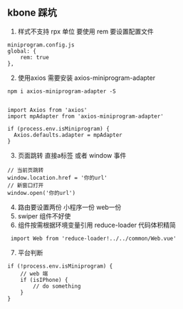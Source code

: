 ## kbone 踩坑

1. 样式不支持 rpx 单位 要使用 rem 要设置配置文件
```
miniprogram.config.js
global: {
    rem: true
},
```
2. 使用axios 需要安装 axios-miniprogram-adapter
```
npm i axios-miniprogram-adapter -S


import Axios from 'axios'
import mpAdapter from 'axios-miniprogram-adapter'

if (process.env.isMiniprogram) {
  Axios.defaults.adapter = mpAdapter
}
```
3. 页面跳转 直接a标签  或者 window 事件
```
// 当前页跳转
window.location.href = '你的url'
// 新窗口打开
window.open('你的url')
```
4. 路由要设置两份 小程序一份 web一份
5. swiper 组件不好使
6. 组件按需根据环境变量引用 reduce-loader 代码体积精简
```
 import Web from 'reduce-loader!../../common/Web.vue'
```
7. 平台判断
```
if (!process.env.isMiniprogram) {
    // web 端
    if (isIPhone) {
        // do something
    }
}
```
